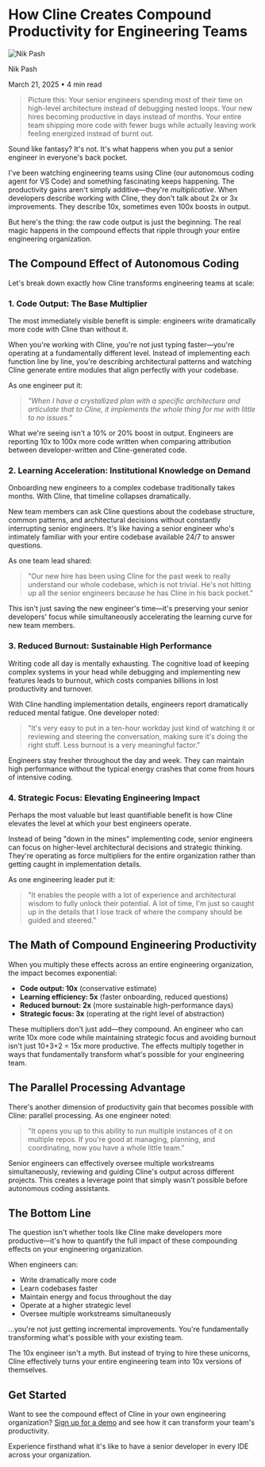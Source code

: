 # How Cline Creates Compound Productivity for Engineering Teams

![Nik Pash](/_next/image?url=https%3A%2F%2Fcline.ghost.io%2Fcontent%2Fimages%2F2025%2F02%2Fprof-pic-upscaled--1-.png&w=96&q=75)

Nik Pash

March 21, 2025 • 4 min read

> Picture this: Your senior engineers spending most of their time on high-level architecture instead of debugging nested loops. Your new hires becoming productive in days instead of months. Your entire team shipping more code with fewer bugs while actually leaving work feeling energized instead of burnt out.

Sound like fantasy? It's not. It's what happens when you put a senior engineer in everyone's back pocket.

I've been watching engineering teams using Cline (our autonomous coding agent for VS Code) and something fascinating keeps happening. The productivity gains aren't simply additive—they're *multiplicative*. When developers describe working with Cline, they don't talk about 2x or 3x improvements. They describe 10x, sometimes even 100x boosts in output.

But here's the thing: the raw code output is just the beginning. The real magic happens in the compound effects that ripple through your entire engineering organization.

## The Compound Effect of Autonomous Coding

Let's break down exactly how Cline transforms engineering teams at scale:

### 1. Code Output: The Base Multiplier

The most immediately visible benefit is simple: engineers write dramatically more code with Cline than without it.

When you're working with Cline, you're not just typing faster—you're operating at a fundamentally different level. Instead of implementing each function line by line, you're describing architectural patterns and watching Cline generate entire modules that align perfectly with your codebase.

As one engineer put it:

> *"When I have a crystallized plan with a specific architecture and articulate that to Cline, it implements the whole thing for me with little to no issues."*

What we're seeing isn't a 10% or 20% boost in output. Engineers are reporting 10x to 100x more code written when comparing attribution between developer-written and Cline-generated code.

### 2. Learning Acceleration: Institutional Knowledge on Demand

Onboarding new engineers to a complex codebase traditionally takes months. With Cline, that timeline collapses dramatically.

New team members can ask Cline questions about the codebase structure, common patterns, and architectural decisions without constantly interrupting senior engineers. It's like having a senior engineer who's intimately familiar with your entire codebase available 24/7 to answer questions.

As one team lead shared:

> "Our new hire has been using Cline for the past week to really understand our whole codebase, which is not trivial. He's not hitting up all the senior engineers because he has Cline in his back pocket."

This isn't just saving the new engineer's time—it's preserving your senior developers' focus while simultaneously accelerating the learning curve for new team members.

### 3. Reduced Burnout: Sustainable High Performance

Writing code all day is mentally exhausting. The cognitive load of keeping complex systems in your head while debugging and implementing new features leads to burnout, which costs companies billions in lost productivity and turnover.

With Cline handling implementation details, engineers report dramatically reduced mental fatigue. One developer noted:

> "It's very easy to put in a ten-hour workday just kind of watching it or reviewing and steering the conversation, making sure it's doing the right stuff. Less burnout is a very meaningful factor."

Engineers stay fresher throughout the day and week. They can maintain high performance without the typical energy crashes that come from hours of intensive coding.

### 4. Strategic Focus: Elevating Engineering Impact

Perhaps the most valuable but least quantifiable benefit is how Cline elevates the level at which your best engineers operate.

Instead of being "down in the mines" implementing code, senior engineers can focus on higher-level architectural decisions and strategic thinking. They're operating as force multipliers for the entire organization rather than getting caught in implementation details.

As one engineering leader put it:

> "It enables the people with a lot of experience and architectural wisdom to fully unlock their potential. A lot of time, I'm just so caught up in the details that I lose track of where the company should be guided and steered."

## The Math of Compound Engineering Productivity

When you multiply these effects across an entire engineering organization, the impact becomes exponential:

* **Code output: 10x** (conservative estimate)
* **Learning efficiency: 5x** (faster onboarding, reduced questions)
* **Reduced burnout: 2x** (more sustainable high-performance days)
* **Strategic focus: 3x** (operating at the right level of abstraction)

These multipliers don't just add—they compound. An engineer who can write 10x more code while maintaining strategic focus and avoiding burnout isn't just 10+3+2 = 15x more productive. The effects multiply together in ways that fundamentally transform what's possible for your engineering team.

## The Parallel Processing Advantage

There's another dimension of productivity gain that becomes possible with Cline: parallel processing. As one engineer noted:

> "It opens you up to this ability to run multiple instances of it on multiple repos. If you're good at managing, planning, and coordinating, now you have a whole little team."

Senior engineers can effectively oversee multiple workstreams simultaneously, reviewing and guiding Cline's output across different projects. This creates a leverage point that simply wasn't possible before autonomous coding assistants.

## The Bottom Line

The question isn't whether tools like Cline make developers more productive—it's how to quantify the full impact of these compounding effects on your engineering organization.

When engineers can:

* Write dramatically more code
* Learn codebases faster
* Maintain energy and focus throughout the day
* Operate at a higher strategic level
* Oversee multiple workstreams simultaneously

...you're not just getting incremental improvements. You're fundamentally transforming what's possible with your existing team.

The 10x engineer isn't a myth. But instead of trying to hire these unicorns, Cline effectively turns your entire engineering team into 10x versions of themselves.

## Get Started

Want to see the compound effect of Cline in your own engineering organization? [Sign up for a demo](https://getcline.com/?ref=cline.ghost.io) and see how it can transform your team's productivity.

Experience firsthand what it's like to have a senior developer in every IDE across your organization.
